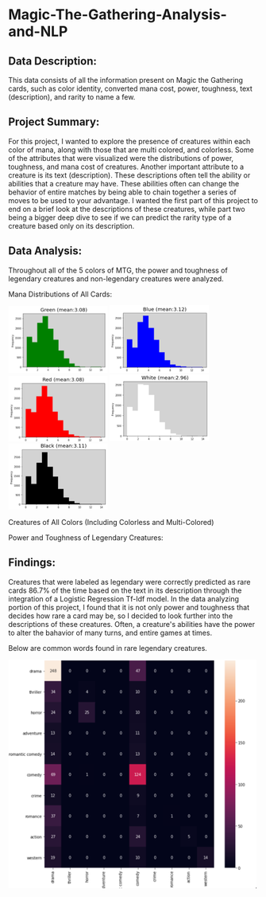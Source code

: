 # Magic-The-Gathering-Analysis-and-NLP


## Data Description:
This data consists of all the information present on Magic the Gathering cards, such as color identity, converted mana cost, power, toughness, text (description), and rarity to name a few.


## Project Summary:
For this project, I wanted to explore the presence of creatures within each color of mana, along with those that are multi colored, and colorless. Some of the attributes that were visualized were the distributions of power, toughness, and mana cost of creatures.
Another important attribute to a creature is its text (description). These descriptions often tell the ability or abilities that a creature may have. These abilities often can change the behavior of entire matches by being able to chain together a series of moves to be used to your advantage. I wanted the first part of this project to end on a brief look at the descriptions of these creatures, while part two being a bigger deep dive to see if we can predict the rarity type of a creature based only on its description.


## Data Analysis:
Throughout all of the 5 colors of MTG, the power and toughness of legendary creatures and non-legendary creatures were analyzed.

Mana Distributions of All Cards:


<img src="https://github.com/andrew-alarcon17/Magic-The-Gathering-Analysis-NLP/blob/main/Charts/MTG%20Analyzing/Mana%20Distr/Forest.png" width="200"> <img src="https://github.com/andrew-alarcon17/Magic-The-Gathering-Analysis-NLP/blob/main/Charts/MTG%20Analyzing/Mana%20Distr/Island.png" width="200"> 
<img src="https://github.com/andrew-alarcon17/Magic-The-Gathering-Analysis-NLP/blob/main/Charts/MTG%20Analyzing/Mana%20Distr/Mountain.png" width="200"> <img src="https://github.com/andrew-alarcon17/Magic-The-Gathering-Analysis-NLP/blob/main/Charts/MTG%20Analyzing/Mana%20Distr/Plains.png" width="200"> <img src="https://github.com/andrew-alarcon17/Magic-The-Gathering-Analysis-NLP/blob/main/Charts/MTG%20Analyzing/Mana%20Distr/Swamp.png" width="200"> 



Creatures of All Colors (Including Colorless and Multi-Colored)


Power and Toughness of Legendary Creatures:


## Findings:
Creatures that were labeled as legendary were correctly predicted as rare cards 86.7% of the time based on the text in its description through the integration of a Logistic Regression Tf-Idf model. In the data analyzing portion of this project, I found that it is not only power and toughness that decides how rare a card may be, so I decided to look further into the descriptions of these creatures. Often, a creature's abilities have the power to alter the bahavior of many turns, and entire games at times.

Below are common words found in rare legendary creatures.


<img src="https://github.com/andrew-alarcon17/Movie_Genre_Prediction/blob/main/Movie_Plots_Vis/Heatmap_crop.png" width="500">


